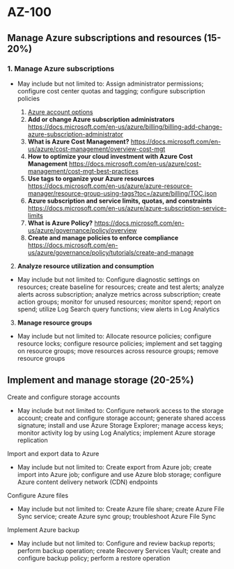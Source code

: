 # AZ-100

## Manage Azure subscriptions and resources (15-20%)

### 1. **Manage Azure subscriptions**

* May include but not limited to: Assign administrator permissions; configure cost center quotas and tagging; configure subscription policies

  1. [Azure account options](https://docs.microsoft.com/en-us/learn/modules/tour-azure-services-and-features/3-create-an-azure-account)
  1. **Add or change Azure subscription administrators** https://docs.microsoft.com/en-us/azure/billing/billing-add-change-azure-subscription-administrator
  1. **What is Azure Cost Management?** https://docs.microsoft.com/en-us/azure/cost-management/overview-cost-mgt
  1. **How to optimize your cloud investment with Azure Cost Management** https://docs.microsoft.com/en-us/azure/cost-management/cost-mgt-best-practices
  1. **Use tags to organize your Azure resources** https://docs.microsoft.com/en-us/azure/azure-resource-manager/resource-group-using-tags?toc=/azure/billing/TOC.json
  1. **Azure subscription and service limits, quotas, and constraints** https://docs.microsoft.com/en-us/azure/azure-subscription-service-limits
  1. **What is Azure Policy?** https://docs.microsoft.com/en-us/azure/governance/policy/overview
  1. **Create and manage policies to enforce compliance** https://docs.microsoft.com/en-us/azure/governance/policy/tutorials/create-and-manage
  

2. **Analyze resource utilization and consumption**

* May include but not limited to: Configure diagnostic settings on resources; create baseline for resources; create and test alerts; analyze alerts across subscription; analyze metrics across subscription; create action groups; monitor for unused resources; monitor spend; report on spend; utilize Log Search query functions; view alerts in Log Analytics

3. **Manage resource groups**

* May include but not limited to: Allocate resource policies; configure resource locks; configure resource policies; implement and set tagging on resource groups; move resources across resource groups; remove resource groups

## Implement and manage storage (20-25%)

Create and configure storage accounts

* May include but not limited to: Configure network access to the storage account; create and configure storage account; generate shared access signature; install and use Azure Storage Explorer; manage access keys; monitor activity log by using Log Analytics; implement Azure storage replication

Import and export data to Azure
* May include but not limited to: Create export from Azure job; create import into Azure job; configure and use Azure blob storage; configure Azure content delivery network (CDN) endpoints

Configure Azure files
* May include but not limited to: Create Azure file share; create Azure File Sync service; create Azure sync group; troubleshoot Azure File Sync

Implement Azure backup
* May include but not limited to: Configure and review backup reports; perform backup operation; create Recovery Services Vault; create and configure backup policy; perform a restore operation
